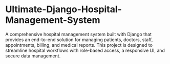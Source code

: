 # Ultimate-Django-Hospital-Management-System
A comprehensive hospital management system built with Django that provides an end-to-end solution for managing patients, doctors, staff, appointments, billing, and medical reports. This project is designed to streamline hospital workflows with role-based access, a responsive UI, and secure data management.
